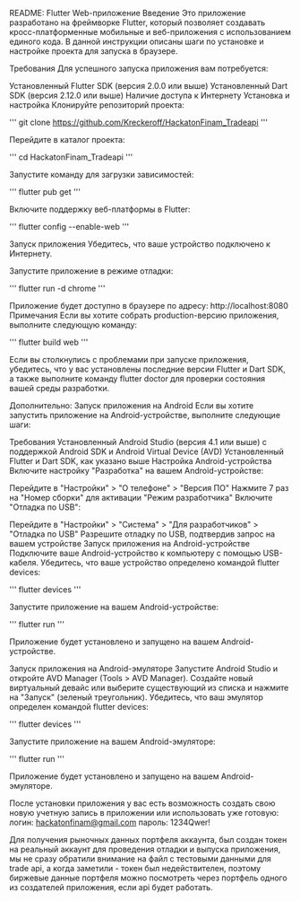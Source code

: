 README: Flutter Web-приложение Введение Это приложение разработано на фреймворке Flutter, который позволяет создавать кросс-платформенные мобильные и веб-приложения с использованием единого кода. В данной инструкции описаны шаги по установке и настройке проекта для запуска в браузере.

Требования Для успешного запуска приложения вам потребуется:

Установленный Flutter SDK (версия 2.0.0 или выше) Установленный Dart SDK (версия 2.12.0 или выше) Наличие доступа к Интернету Установка и настройка Клонируйте репозиторий проекта:

''' git clone https://github.com/Kreckeroff/HackatonFinam_Tradeapi '''

Перейдите в каталог проекта:

''' cd HackatonFinam_Tradeapi '''

Запустите команду для загрузки зависимостей:

''' flutter pub get '''

Включите поддержку веб-платформы в Flutter:

''' flutter config --enable-web '''

Запуск приложения Убедитесь, что ваше устройство подключено к Интернету.

Запустите приложение в режиме отладки:

''' flutter run -d chrome '''

Приложение будет доступно в браузере по адресу: http://localhost:8080 Примечания Если вы хотите собрать production-версию приложения, выполните следующую команду:

''' flutter build web '''

Если вы столкнулись с проблемами при запуске приложения, убедитесь, что у вас установлены последние версии Flutter и Dart SDK, а также выполните команду flutter doctor для проверки состояния вашей среды разработки.

Дополнительно: Запуск приложения на Android Если вы хотите запустить приложение на Android-устройстве, выполните следующие шаги:

Требования Установленный Android Studio (версия 4.1 или выше) с поддержкой Android SDK и Android Virtual Device (AVD) Установленный Flutter и Dart SDK, как указано выше Настройка Android-устройства Включите настройку "Разработка" на вашем Android-устройстве:

Перейдите в "Настройки" > "О телефоне" > "Версия ПО" Нажмите 7 раз на "Номер сборки" для активации "Режим разработчика" Включите "Отладка по USB":

Перейдите в "Настройки" > "Система" > "Для разработчиков" > "Отладка по USB" Разрешите отладку по USB, подтвердив запрос на вашем устройстве Запуск приложения на Android-устройстве Подключите ваше Android-устройство к компьютеру с помощью USB-кабеля. Убедитесь, что ваше устройство определено командой flutter devices:

''' flutter devices '''

Запустите приложение на вашем Android-устройстве:

''' flutter run '''

Приложение будет установлено и запущено на вашем Android-устройстве.

Запуск приложения на Android-эмуляторе Запустите Android Studio и откройте AVD Manager (Tools > AVD Manager). Создайте новый виртуальный девайс или выберите существующий из списка и нажмите на "Запуск" (зеленый треугольник). Убедитесь, что ваш эмулятор определен командой flutter devices:

''' flutter devices '''

Запустите приложение на вашем Android-эмуляторе:

''' flutter run '''

Приложение будет установлено и запущено на вашем Android-эмуляторе.

После установки приложения у вас есть возможность создать свою новую учетную запись в приложении или использовать уже готовую: логин: hackatonfinam@gmail.com пароль: 1234Qwer!

Для получения рыночных данных портфеля аккаунта, был создан токен на реальный аккаунт для проведения отладки и выпуска приложения, мы не сразу обратили внимание на файл с тестовыми данными для trade api, а когда заметили - токен был недействителен, поэтому биржевые данные портфеля можно посмотреть через портфель одного из создателей приложения, если api будет работать.
